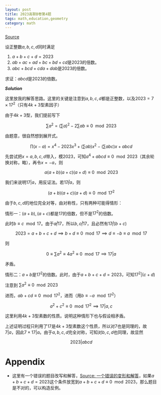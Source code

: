 ```yaml
---
layout: post
title: 2023高联B卷第4题
tags: math,education,geometry
category: math
---
```


[Source](https://www.bilibili.com/video/BV1JN411H7WK/?spm_id_from=333.337.search-card.all.click&vd_source=2c3b1cf87d67c244536d57d4d5b68285)

设正整数$a,b,c,d$同时满足
1. $a+b+c+d = 2023$
2. $ab + ac + ad + bc + bd + cd$是$2023$的倍数。
3. $abc + bcd + cda + dab$是$2023$的倍数。

求证：$abcd$是$2023$的倍数。

***Solution***

这里放我的解答思路。这里的关键是注意到$a,b,c,d$都是正整数，以及$2023 = 7 
\times 17^2$（只有$4k+3$型素因子）

由于$4k+3$型，我们提前写下

$$
    \sum a^2 = (\sum a)^2 - 2\sum ab \equiv 0 \mod 2023
$$

由题意，很自然想到展开式。

$$
    \prod (x-a) = x^4 - 2023 x^3 + (\sum ab) x^2 - (\sum abc)x + abcd
$$

先尝试把$x = a,b,c,d$带入，模$2023$，可知$a^4 + abcd \equiv 0 \mod 2023$（其余轮换对称，略），再令$x = -a$，则

$$
    a(a+b)(a+c)(a+d) \equiv 0 \mod 2023
$$

我们来说明$17 | a$，用反证法。若$17 \not | a$，则

$$
    (a+b)(a+c)(a+d) \equiv 0 \mod 17^2
$$

由于$b,c,d$的地位完全对等，由对称性，只有两种可能得情形：

情形一：$(a+b),(a+c)$都是$17$的倍数，但不是$17^2$的倍数。

此时$b \equiv c \mod 17$。由于$a \not | 17$，所以$b,c \not | 17$，且必然有$17 \not | (b+c)$

$$
    2023 = a + b + c + d \implies b+d \equiv 0 \mod 17 \implies d \equiv -b \equiv a \mod 17
$$

则

$$
    0 \equiv \sum a^2 \equiv 4 a^2 \equiv 0 \mod 17 \implies 17 | a 
$$

矛盾。

情形二：$a+b$是$17^2$的倍数。此时，由于$a+b+c+d = 2023$，可知$17^2 | (c+d)$

注意到 $\sum a^2 \equiv 0 \mod 2023$

进而，$ab + cd \equiv 0 \mod 17^2$，进而（用$b \equiv -a \mod 17^2$）

$$
    a^2 + c^2 \equiv 0 \mod 17^2 \implies 17 | a,c
$$

这里利用$4k+3$型素数的性质。说明这种情形下也与假设相矛盾。

上述证明过程只利用了$17$是$4k+3$型素数这个性质，所以对$7$也是同理的，故$7 | a$，因此$7 \times 17 | a$。由于$a,b,c,d$完全对称，可知对$b,c,d$也同理，故显然

$$
    2023 | abcd
$$



# Appendix

- 这里有一个错误的题目改写和解答，[Source: 一个错误的变形和解答](https://www.bilibili.com/video/BV17cZ5YQENj/?spm_id_from=333.1007.tianma.2-2-5.click&vd_source=2c3b1cf87d67c244536d57d4d5b68285)，如果$a+b+c+d = 2023$这个条件放宽到$a+b+c+d \equiv 0 \mod 2023$，那么题目是不对的，可以构造反例。